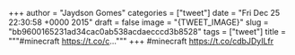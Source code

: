 
+++
author = "Jaydson Gomes"
categories = ["tweet"]
date = "Fri Dec 25 22:30:58 +0000 2015"
draft = false
image = "{TWEET_IMAGE}"
slug = "bb9600165231ad34cac0ab538acdaecccd3b8528"
tags = ["tweet"]
title = """#minecraft https://t.co/c..."""
+++
#minecraft https://t.co/cdbJDyILfr
